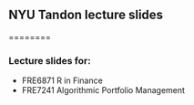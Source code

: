 ## NYU Tandon lecture slides
========

### Lecture slides for:  
* FRE6871 R in Finance
* FRE7241 Algorithmic Portfolio Management
